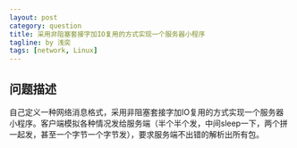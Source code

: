 ```yaml
---
layout: post
category: question
title: 采用非阻塞套接字加IO复用的方式实现一个服务器小程序
tagline: by 浅奕
tags: [network, Linux]
---
```


## 问题描述

自己定义一种网络消息格式，采用非阻塞套接字加IO复用的方式实现一个服务器小程序。客户端模拟各种情况发给服务端（半个半个发，中间sleep一下，两个拼一起发，甚至一个字节一个字节发），要求服务端不出错的解析出所有包。 

